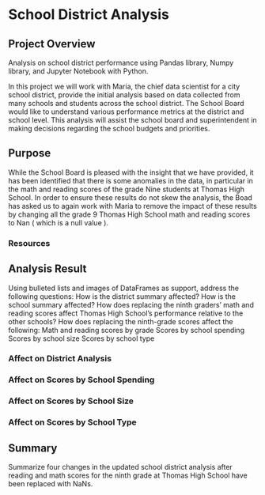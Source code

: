 # School District Analysis

## Project Overview

Analysis on school district performance using Pandas library, Numpy library, and Jupyter Notebook with Python.<br/>

In this project we will work with Maria, the chief data scientist for a city school district, provide the initial analysis based on data collected from many schools and students across the school district.
The School Board would like to understand various performance metrics at the district and school level. This analysis will assist the school board and superintendent in making decisions regarding the school budgets and priorities.

## Purpose

While the School Board is pleased with the insight that we have provided, it has been identified that there is some anomalies in the data, in particular in the math and reading scores of the grade Nine students at Thomas High School. 
In order to ensure these results do not skew the analysis, the Boad has asked us to again work with Maria to remove the impact of these results by changing all the grade 9 Thomas High School math and reading scores to Nan ( which is a null value ).

### Resources

## Analysis Result

Using bulleted lists and images of DataFrames as support, address the following questions:
    How is the district summary affected?
    How is the school summary affected?
    How does replacing the ninth graders’ math and reading scores affect Thomas High School’s performance relative to the other schools?
    How does replacing the ninth-grade scores affect the following:
    Math and reading scores by grade
    Scores by school spending
    Scores by school size
    Scores by school type


### Affect on District Analysis

### Affect on Scores by School Spending


### Affect on Scores by School Size


### Affect on Scores by School Type


## Summary
Summarize four changes in the updated school district analysis after reading and math scores for the ninth grade at Thomas High School have been replaced with NaNs.
